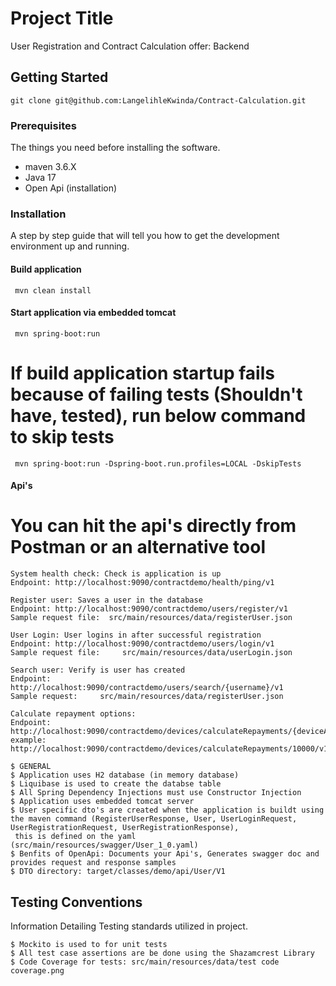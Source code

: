 # Project Title

User Registration and Contract Calculation offer: Backend

## Getting Started

```
git clone git@github.com:LangelihleKwinda/Contract-Calculation.git
```


### Prerequisites

The things you need before installing the software.

* maven 3.6.X
* Java 17
* Open Api (installation)


### Installation

A step by step guide that will tell you how to get the development environment up and running.

#### Build application
``` mvn clean install```

#### Start application via embedded tomcat
``` mvn spring-boot:run```

# If build application startup fails because of failing tests (Shouldn't have, tested), run below command to skip tests
``` mvn spring-boot:run -Dspring-boot.run.profiles=LOCAL -DskipTests```


#### Api's
# You can hit the api's directly from Postman or an alternative tool


``` 
System health check: Check is application is up
Endpoint: http://localhost:9090/contractdemo/health/ping/v1

Register user: Saves a user in the database
Endpoint: http://localhost:9090/contractdemo/users/register/v1                                                                                                                   
Sample request file:  src/main/resources/data/registerUser.json

User Login:	User logins in after successful registration
Endpoint: http://localhost:9090/contractdemo/users/login/v1                                                                                                                   
Sample request file:     src/main/resources/data/userLogin.json

Search user: Verify is user has created	
Endpoint: http://localhost:9090/contractdemo/users/search/{username}/v1                                                                                                                    
Sample request:     src/main/resources/data/registerUser.json

Calculate repayment options:
Endpoint: http://localhost:9090/contractdemo/devices/calculateRepayments/{deviceAmount}/v1  
example: http://localhost:9090/contractdemo/devices/calculateRepayments/10000/v1                                                                                                                   

```


```
$ GENERAL
$ Application uses H2 database (in memory database)
$ Liquibase is used to create the databse table
$ All Spring Dependency Injections must use Constructor Injection
$ Application uses embedded tomcat server
$ User specific dto's are created when the application is buildt using the maven command (RegisterUserResponse, User, UserLoginRequest, UserRegistrationRequest, UserRegistrationResponse),
 this is defined on the yaml (src/main/resources/swagger/User_1_0.yaml)
$ Benfits of OpenApi: Documents your Api's, Generates swagger doc and provides request and response samples
$ DTO directory: target/classes/demo/api/User/V1

```

## Testing Conventions

Information Detailing Testing standards utilized in project.

```
$ Mockito is used to for unit tests
$ All test case assertions are be done using the Shazamcrest Library
$ Code Coverage for tests: src/main/resources/data/test code coverage.png

```